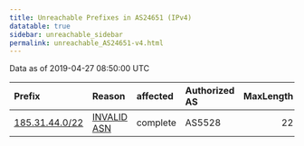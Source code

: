```yaml
---
title: Unreachable Prefixes in AS24651 (IPv4)
datatable: true
sidebar: unreachable_sidebar
permalink: unreachable_AS24651-v4.html
---
```


Data as of 2019-04-27 08:50:00 UTC


<div class="datatable-begin"></div>

| Prefix                                                 | Reason                                                                                                | affected   | Authorized AS   |   MaxLength | Anchor                                         |   unreachable /24s |
|:-------------------------------------------------------|:------------------------------------------------------------------------------------------------------|:-----------|:----------------|------------:|:-----------------------------------------------|-------------------:|
| [185.31.44.0/22](https://stat.ripe.net/185.31.44.0/22) | [INVALID ASN](https://rpki-validator.ripe.net/announcement-preview?asn=AS24651&prefix=185.31.44.0/22) | complete   | AS5528          |          22 | [RIPE](unreachable_RIPE_NCC_RPKI_Root-v4.html) |                  4 |

<div class="datatable-end"></div>